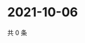 # 2021-10-06

共 0 条

<!-- BEGIN -->
<!-- 最后更新时间 Wed Oct 06 2021 13:16:48 GMT+0800 (China Standard Time) -->

<!-- END -->
